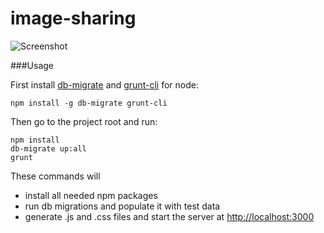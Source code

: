 # image-sharing

![Screenshot](https://dl.dropboxusercontent.com/u/4512385/AbosUr/Screenshot.png)

###Usage

First install [db-migrate](https://www.npmjs.com/package/db-migrate) and [grunt-cli](http://gruntjs.com) for node:

    npm install -g db-migrate grunt-cli

Then go to the project root and run:

    npm install
    db-migrate up:all
    grunt

These commands will
* install all needed npm packages
* run db migrations and populate it with test data
* generate .js and .css files and start the server at [http://localhost:3000](http://localhost:3000)
